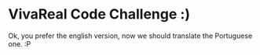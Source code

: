 # VivaReal Code Challenge :)

Ok, you prefer the english version, now we should translate the Portuguese one. :P



